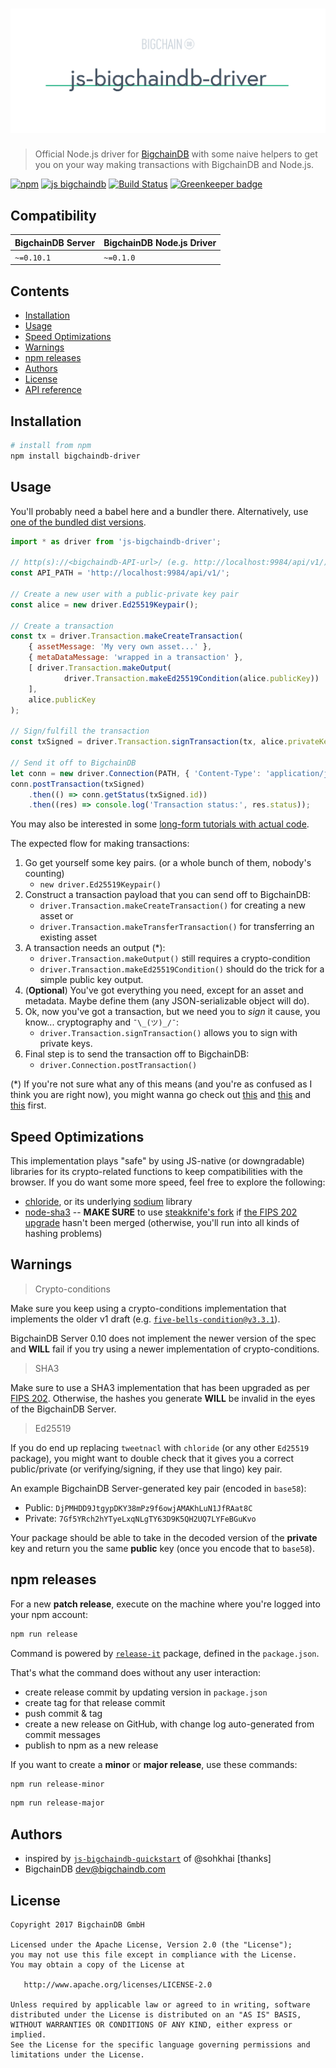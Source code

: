 # [![js-bigchaindb-driver](media/repo-banner@2x.png)](https://www.bigchaindb.com)

> Official Node.js driver for [BigchainDB](https://github.com/bigchaindb/bigchaindb) with some naive helpers to get you on your way making transactions with BigchainDB and Node.js.

[![npm](https://img.shields.io/npm/v/js-bigchaindb-driver.svg)](https://www.npmjs.com/package/js-bigchaindb-driver)
[![js bigchaindb](https://img.shields.io/badge/js-bigchaindb-39BA91.svg)](https://github.com/ascribe/javascript)
[![Build Status](https://travis-ci.org/bigchaindb/js-bigchaindb-driver.svg?branch=master)](https://travis-ci.org/bigchaindb/js-bigchaindb-driver)
[![Greenkeeper badge](https://badges.greenkeeper.io/bigchaindb/js-bigchaindb-driver.svg)](https://greenkeeper.io/)

## Compatibility

| BigchainDB Server | BigchainDB Node.js Driver |
| ----------------- |------------------------------|
| `~=0.10.1` | `~=0.1.0` |


## Contents

- [Installation](#installation)
- [Usage](#usage)
- [Speed Optimizations](#speed-optimizations)
- [Warnings](#warnings)
- [npm releases](#npm-releases)
- [Authors](#authors)
- [License](#license)
- [API reference](API.md)

## Installation

```bash
# install from npm
npm install bigchaindb-driver
```

## Usage

You'll probably need a babel here and a bundler there. Alternatively, use [one of the bundled dist versions](./dist).

```js
import * as driver from 'js-bigchaindb-driver';

// http(s)://<bigchaindb-API-url>/ (e.g. http://localhost:9984/api/v1/)
const API_PATH = 'http://localhost:9984/api/v1/';

// Create a new user with a public-private key pair
const alice = new driver.Ed25519Keypair();

// Create a transaction
const tx = driver.Transaction.makeCreateTransaction(
    { assetMessage: 'My very own asset...' },
    { metaDataMessage: 'wrapped in a transaction' },
    [ driver.Transaction.makeOutput(
            driver.Transaction.makeEd25519Condition(alice.publicKey))
    ],
    alice.publicKey
);

// Sign/fulfill the transaction
const txSigned = driver.Transaction.signTransaction(tx, alice.privateKey);

// Send it off to BigchainDB
let conn = new driver.Connection(PATH, { 'Content-Type': 'application/json' });
conn.postTransaction(txSigned)
    .then(() => conn.getStatus(txSigned.id))
    .then((res) => console.log('Transaction status:', res.status));
```

You may also be interested in some [long-form tutorials with actual code](https://github.com/bigchaindb/kyber).

The expected flow for making transactions:

1. Go get yourself some key pairs. (or a whole bunch of them, nobody's counting)
    - `new driver.Ed25519Keypair()` 
2. Construct a transaction payload that you can send off to BigchainDB:
    - `driver.Transaction.makeCreateTransaction()` for creating a new asset or
    - `driver.Transaction.makeTransferTransaction()` for transferring an existing asset
3. A transaction needs an output (\*):
    - `driver.Transaction.makeOutput()` still requires a crypto-condition
    - `driver.Transaction.makeEd25519Condition()` should do the trick for a simple public key output.
4. (**Optional**) You've got everything you need, except for an asset and metadata. Maybe define them (any JSON-serializable object will do).
5. Ok, now you've got a transaction, but we need you to *sign* it cause, you know... cryptography and `¯\_(ツ)_/¯`:
   - `driver.Transaction.signTransaction()` allows you to sign with private keys.
6. Final step is to send the transaction off to BigchainDB:
   - `driver.Connection.postTransaction()`

(\*) If you're not sure what any of this means (and you're as confused as I think you are right now), you might wanna go check out [this](https://docs.bigchaindb.com/projects/server/en/latest/data-models/crypto-conditions.html) and [this](https://docs.bigchaindb.com/projects/py-driver/en/latest/usage.html#asset-transfer) and [this](https://tools.ietf.org/html/draft-thomas-crypto-conditions-01) first.

## Speed Optimizations

This implementation plays "safe" by using JS-native (or downgradable) libraries for its crypto-related functions to keep compatibilities with the browser. If you do want some more speed, feel free to explore the following: 

* [chloride](https://github.com/dominictarr/chloride), or its underlying [sodium](https://github.com/paixaop/node-sodium) library
* [node-sha3](https://github.com/phusion/node-sha3) -- **MAKE SURE** to use [steakknife's fork](https://github.com/steakknife/node-sha3) if [the FIPS 202 upgrade](https://github.com/phusion/node-sha3/pull/25) hasn't been merged (otherwise, you'll run into all kinds of hashing problems)

## Warnings

> Crypto-conditions

Make sure you keep using a crypto-conditions implementation that implements the older v1 draft (e.g.
[`five-bells-condition@v3.3.1`](https://github.com/interledgerjs/five-bells-condition/releases/tag/v3.3.1)).

BigchainDB Server 0.10 does not implement the newer version of the spec and **WILL** fail if you try using a newer implementation of crypto-conditions.

> SHA3

Make sure to use a SHA3 implementation that has been upgraded as per [FIPS 202](http://csrc.nist.gov/publications/drafts/fips-202/fips_202_draft.pdf). Otherwise, the hashes you generate **WILL** be invalid in the eyes of the BigchainDB Server.

> Ed25519

If you do end up replacing `tweetnacl` with `chloride` (or any other `Ed25519` package), you might want to double check that it gives you a correct public/private (or verifying/signing, if they use
that lingo) key pair.

An example BigchainDB Server-generated key pair (encoded in `base58`):

- Public: `DjPMHDD9JtgypDKY38mPz9f6owjAMAKhLuN1JfRAat8C`
- Private: `7Gf5YRch2hYTyeLxqNLgTY63D9K5QH2UQ7LYFeBGuKvo`

Your package should be able to take in the decoded version of the **private** key and return you the same **public** key (once you encode that to `base58`).

## npm releases

For a new **patch release**, execute on the machine where you're logged into your npm account:

```bash
npm run release
```

Command is powered by [`release-it`](https://github.com/webpro/release-it) package, defined in the `package.json`.

That's what the command does without any user interaction:

- create release commit by updating version in `package.json`
- create tag for that release commit
- push commit & tag
- create a new release on GitHub, with change log auto-generated from commit messages
- publish to npm as a new release

If you want to create a **minor** or **major release**, use these commands:

```bash
npm run release-minor
```

```bash
npm run release-major
```

## Authors

* inspired by [`js-bigchaindb-quickstart`](https://github.com/sohkai/js-bigchaindb-quickstart) of @sohkhai [thanks]
* BigchainDB <dev@bigchaindb.com>

## License

```
Copyright 2017 BigchainDB GmbH

Licensed under the Apache License, Version 2.0 (the "License");
you may not use this file except in compliance with the License.
You may obtain a copy of the License at

   http://www.apache.org/licenses/LICENSE-2.0

Unless required by applicable law or agreed to in writing, software
distributed under the License is distributed on an "AS IS" BASIS,
WITHOUT WARRANTIES OR CONDITIONS OF ANY KIND, either express or implied.
See the License for the specific language governing permissions and
limitations under the License.
```
